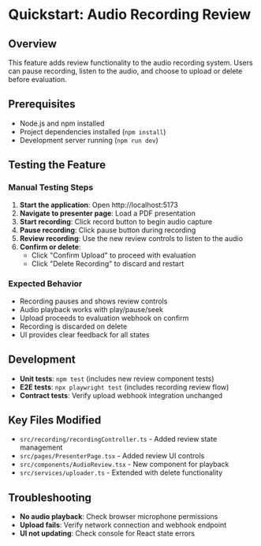 # Quickstart: Audio Recording Review

## Overview

This feature adds review functionality to the audio recording system. Users can pause recording, listen to the audio, and choose to upload or delete before evaluation.

## Prerequisites

- Node.js and npm installed
- Project dependencies installed (`npm install`)
- Development server running (`npm run dev`)

## Testing the Feature

### Manual Testing Steps

1. **Start the application**: Open http://localhost:5173
2. **Navigate to presenter page**: Load a PDF presentation
3. **Start recording**: Click record button to begin audio capture
4. **Pause recording**: Click pause button during recording
5. **Review recording**: Use the new review controls to listen to the audio
6. **Confirm or delete**:
   - Click "Confirm Upload" to proceed with evaluation
   - Click "Delete Recording" to discard and restart

### Expected Behavior

- Recording pauses and shows review controls
- Audio playback works with play/pause/seek
- Upload proceeds to evaluation webhook on confirm
- Recording is discarded on delete
- UI provides clear feedback for all states

## Development

- **Unit tests**: `npm test` (includes new review component tests)
- **E2E tests**: `npx playwright test` (includes recording review flow)
- **Contract tests**: Verify upload webhook integration unchanged

## Key Files Modified

- `src/recording/recordingController.ts` - Added review state management
- `src/pages/PresenterPage.tsx` - Added review UI controls
- `src/components/AudioReview.tsx` - New component for playback
- `src/services/uploader.ts` - Extended with delete functionality

## Troubleshooting

- **No audio playback**: Check browser microphone permissions
- **Upload fails**: Verify network connection and webhook endpoint
- **UI not updating**: Check console for React state errors
